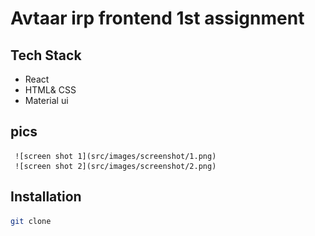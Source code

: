 # Avtaar irp frontend 1st assignment

## Tech Stack

- React
- HTML& CSS
- Material ui

## pics
     ![screen shot 1](src/images/screenshot/1.png)
     ![screen shot 2](src/images/screenshot/2.png)

## Installation

``` sh
git clone 
```
